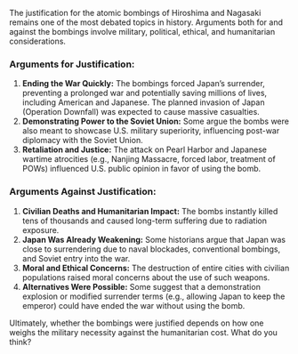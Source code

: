The justification for the atomic bombings of Hiroshima and Nagasaki remains one of the most debated topics in history. Arguments both for and against the bombings involve military, political, ethical, and humanitarian considerations.  

### **Arguments for Justification:**  
1. **Ending the War Quickly:** The bombings forced Japan’s surrender, preventing a prolonged war and potentially saving millions of lives, including American and Japanese. The planned invasion of Japan (Operation Downfall) was expected to cause massive casualties.  
2. **Demonstrating Power to the Soviet Union:** Some argue the bombs were also meant to showcase U.S. military superiority, influencing post-war diplomacy with the Soviet Union.  
3. **Retaliation and Justice:** The attack on Pearl Harbor and Japanese wartime atrocities (e.g., Nanjing Massacre, forced labor, treatment of POWs) influenced U.S. public opinion in favor of using the bomb.  

### **Arguments Against Justification:**  
1. **Civilian Deaths and Humanitarian Impact:** The bombs instantly killed tens of thousands and caused long-term suffering due to radiation exposure.  
2. **Japan Was Already Weakening:** Some historians argue that Japan was close to surrendering due to naval blockades, conventional bombings, and Soviet entry into the war.  
3. **Moral and Ethical Concerns:** The destruction of entire cities with civilian populations raised moral concerns about the use of such weapons.  
4. **Alternatives Were Possible:** Some suggest that a demonstration explosion or modified surrender terms (e.g., allowing Japan to keep the emperor) could have ended the war without using the bomb.  

Ultimately, whether the bombings were justified depends on how one weighs the military necessity against the humanitarian cost. What do you think?